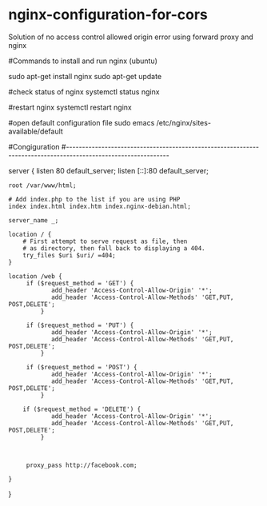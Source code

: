 # nginx-configuration-for-cors
Solution of no access control allowed origin error using forward proxy and nginx 

#Commands to install and run nginx (ubuntu) 

sudo apt-get install nginx 
sudo apt-get update 


#check status of nginx
systemctl status nginx      

#restart nginx
systemctl restart nginx   

#open default configuration file 
sudo emacs /etc/nginx/sites-available/default


#Congiguration 
#--------------------------------------------------------------------------------------------------------------

server {
	listen 80 default_server;
	listen [::]:80 default_server;



	root /var/www/html;

	# Add index.php to the list if you are using PHP
	index index.html index.htm index.nginx-debian.html;

	server_name _;

	location / {
		# First attempt to serve request as file, then
		# as directory, then fall back to displaying a 404.
		try_files $uri $uri/ =404;
	}

	location /web {
	     if ($request_method = 'GET') {
                add_header 'Access-Control-Allow-Origin' '*';
                add_header 'Access-Control-Allow-Methods' 'GET,PUT, POST,DELETE';
             }

 	     if ($request_method = 'PUT') {
                add_header 'Access-Control-Allow-Origin' '*';
                add_header 'Access-Control-Allow-Methods' 'GET,PUT, POST,DELETE';
             }

	     if ($request_method = 'POST') {
                add_header 'Access-Control-Allow-Origin' '*';
                add_header 'Access-Control-Allow-Methods' 'GET,PUT, POST,DELETE';
             }

	    if ($request_method = 'DELETE') {
                add_header 'Access-Control-Allow-Origin' '*';
                add_header 'Access-Control-Allow-Methods' 'GET,PUT, POST,DELETE';
             }
           
	    

	     proxy_pass http://facebook.com;
  
	}

}









